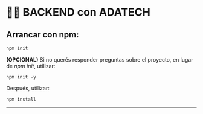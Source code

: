 # 👩‍💻 BACKEND con ADATECH

## Arrancar con npm:
    npm init

__(OPCIONAL)__ Si no querés responder preguntas sobre el proyecto, en lugar de _npm init_, utilizar:

    npm init -y

Después, utilizar:

    npm install

----